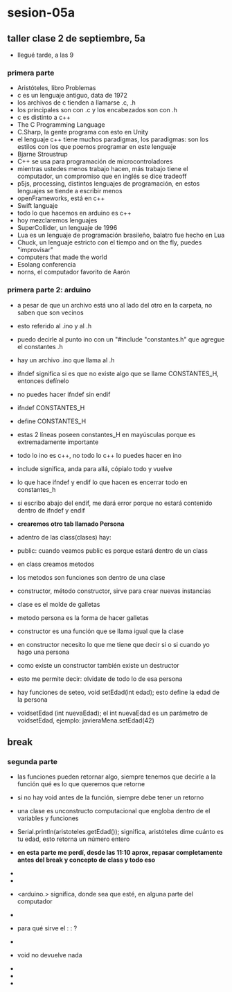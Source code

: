 # sesion-05a
## taller clase 2 de septiembre, 5a

- llegué tarde, a las 9

### primera parte
- Aristóteles, libro Problemas
- c es un lenguaje antiguo, data de 1972
- los archivos de c tienden a llamarse .c, .h
- los principales son con .c y los encabezados son con .h
- c es distinto a c++
- The C Programming Language
- C.Sharp, la gente programa con esto en Unity
- el lenguaje c++ tiene muchos paradigmas, los paradigmas: son los estilos con los que poemos programar en este lenguaje
- Bjarne Stroustrup
- C++ se usa para programación de microcontroladores
- mientras ustedes menos trabajo hacen, más trabajo tiene el computador, un compromiso que en inglés se dice tradeoff
- p5js, processing, distintos lenguajes de programación, en estos lenguajes se tiende a escribir menos
- openFrameworks, está en c++
- Swift languaje
- todo lo que hacemos en arduino es c++
- hoy mezclaremos lenguajes
- SuperCollider, un lenguaje de 1996
- Lua es un lenguaje de programación brasileño, balatro fue hecho en Lua
- Chuck, un lenguaje estricto con el tiempo and on the fly, puedes "improvisar"
- computers that made the world
- Esolang conferencia
- norns, el computador favorito de Aarón
### primera parte 2: arduino

- a pesar de que un archivo está uno al lado del otro en la carpeta, no saben que son vecinos
- esto referido al .ino y al .h
- puedo decirle al punto ino con un "#include "constantes.h" que agregue el constantes .h
- hay un archivo .ino que llama al .h
-  ifndef significa si es que no existe algo que se llame CONSTANTES_H, entonces defínelo
-  no puedes hacer ifndef sin endif
-  ifndef CONSTANTES_H
-  define CONSTANTES_H
-  estas 2 líneas poseen constantes_H en mayúsculas porque es extremadamente importante
-  todo lo ino es c++, no todo lo c++ lo puedes hacer en ino
-  include significa, anda para allá, cópialo todo y vuelve
-  lo que hace ifndef y endif lo que hacen es encerrar todo en constantes_h
-  si escribo abajo del endif, me dará error porque no estará contenido dentro de ifndef y endif
  
-  **crearemos otro tab llamado Persona**
-  adentro de las class(clases) hay:
-  public: cuando veamos public es porque estará dentro de un class
-  en class creamos metodos
-  los metodos son funciones son dentro de una clase
-  constructor, método constructor, sirve para crear nuevas instancias
-  clase es el molde de galletas
-  metodo persona es la forma de hacer galletas
-  constructor es una función que se llama igual que la clase
-  en constructor necesito lo que me tiene que decir si o si cuando yo hago una persona
-  como existe un constructor también existe un destructor
-  esto me permite decir: olvidate de todo lo de esa persona
-  hay funciones de seteo, void setEdad(int edad); esto define la edad de la persona
-  voidsetEdad (int nuevaEdad); el int nuevaEdad es un parámetro de voidsetEdad, ejemplo: javieraMena.setEdad(42)
## break

### segunda parte
-  las funciones pueden retornar algo, siempre tenemos que decirle a la función qué es lo que queremos que retorne
-   si no hay void antes de la función, siempre debe tener un retorno
-   una clase es unconstructo computacional que engloba dentro de el variables y funciones
-   Serial.println(aristoteles.getEdad()); significa, aristóteles dime cuánto es tu edad, esto retorna un número entero
-  **en esta parte me perdí, desde las 11:10 aprox, repasar completamente antes del break y concepto de class y todo eso**
-
-
-   <arduino.> significa, donde sea que esté, en alguna parte del computador
-  

-  para qué sirve el : : ?
-
- void no devuelve nada

-    
-  
-  

